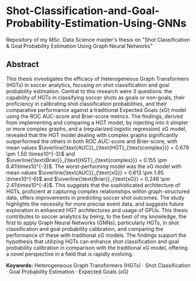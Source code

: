 # Shot-Classification-and-Goal-Probability-Estimation-Using-GNNs

Repository of my MSc. Data Science master's thesis on "Shot Classification & Goal Probability Estimation Using Graph Neural Networks"


## **Abstract**

This thesis investigates the efficacy of Heterogeneous Graph Transformers (HGTs) in soccer analytics, focusing on shot classification and goal probability estimation. Central to this research were 3 questions: the capability of HGTs in classifying soccer shots as goals or non-goals, their proficiency in calibrating shot classification probabilities, and their comparative performance against a traditional Expected Goals (xG) model using the ROC AUC-score and Brier-score metrics. The findings, derived from implementing and comparing a HGT model, by injecting into it simpler or more complex graphs, and a (regularized logistic regression) xG model, revealed that the HGT model dealing with complex graphs significantly outperformed the others in both ROC AUC-score and Brier-score, with mean values $`\overline{\text{AUC}}_{\text{HGT}_{\text{complex}}} = 0.679 \pm 1.50 \times10^{-3}`$ and $`\overline{\text{Brier}}_{\text{HGT}_{\text{complex}}} = 0.155 \pm 6.41\times10^{-3}`$. The worst-performing model was the xG model with mean values $`\overline{\text{AUC}}_{\text{xG}} = 0.613 \pm 1.95 \times10^{-6}`$ and $`\overline{\text{Brier}}_{\text{xG}} = 0.246 \pm 2.41\times10^{-4}`$. This suggests that the sophisticated architecture of HGTs, proficient at capturing complex relationships within graph-structured data, offers improvements in predicting soccer shot outcomes. The study highlights the necessity for more precise event data, and suggests future exploration in enhanced HGT architectures and usage of GPUs. This thesis contributes to soccer analytics by being, to the best of my knowledge, the first to apply Graph Neural Networks (GNNs), particularly HGTs, in shot classification and goal probability calibration, and comparing the performance of these with traditional xG models. The findings support the hypothesis that utilizing HGTs can enhance shot classification and goal probability calibration in comparison with the traditional xG model, offering a novel perspective in a field that is rapidly evolving.

**Keywords:** Heterogeneous Graph Transformers (HGTs) · Shot Classification · Goal Probability Estimation · Expected Goals (xG)
